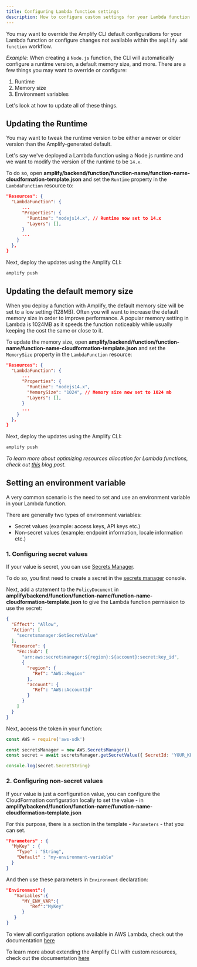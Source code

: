 ```yaml
---
title: Configuring Lambda function settings
description: How to configure custom settings for your Lambda function
---
```


You may want to override the Amplify CLI default configurations for your Lambda function or configure changes not available within the `amplify add function` workflow.

*Example*: When creating a `Node.js` function, the CLI will automatically configure a runtime version, a default memory size, and more. There are a few things you may want to override or configure:

1. Runtime
2. Memory size
3. Environment variables

Let's look at how to update all of these things.

## Updating the Runtime

You may want to tweak the runtime version to be either a newer or older version than the Amplify-generated default.

Let's say we've deployed a Lambda function using a Node.js runtime and we want to modify the version of the runtime to be `14.x`.

To do so, open __amplify/backend/function/function-name/function-name-cloudformation-template.json__ and set the `Runtime` property in the `LambdaFunction` resource to:

```json
"Resources": {
  "LambdaFunction": {
      ...
      "Properties": {
        "Runtime": "nodejs14.x", // Runtime now set to 14.x
        "Layers": [],
      }
      ...
    }
  },
}
```

Next, deploy the updates using the Amplify CLI:

```sh
amplify push
```

## Updating the default memory size

When you deploy a function with Amplify, the default memory size will be set to a low setting (128MB). Often you will want to increase the default memory size in order to improve performance. A popular memory setting in Lambda is 1024MB as it speeds the function noticeably while usually keeping the cost the same or close to it.

To update the memory size, open __amplify/backend/function/function-name/function-name-cloudformation-template.json__ and set the `MemorySize` property in the `LambdaFunction` resource:

```json
"Resources": {
  "LambdaFunction": {
      ...
      "Properties": {
        "Runtime": "nodejs14.x",
        "MemorySize": "1024", // Memory size now set to 1024 mb
        "Layers": [],
      }
      ...
    }
  },
}
```

Next, deploy the updates using the Amplify CLI:

```sh
amplify push
```

_To learn more about optimizing resources allocation for Lambda functions, check out [this](https://dev.to/aws/deep-dive-finding-the-optimal-resources-allocation-for-your-lambda-functions-35a6) blog post._


## Setting an environment variable

A very common scenario is the need to set and use an environment variable in your Lambda function.

There are generally two types of environment variables:
- Secret values (example: access keys, API keys etc.)
- Non-secret values (example: endpoint information, locale information etc.)

### 1. Configuring secret values

If your value is secret, you can use [Secrets Manager](https://aws.amazon.com/secrets-manager/).

To do so, you first need to create a secret in the [secrets manager](https://console.aws.amazon.com/secretsmanager) console.

Next, add a statement to the `PolicyDocument` in __amplify/backend/function/function-name/function-name-cloudformation-template.json__ to give the Lambda function permission to use the secret:

```json
{
  "Effect": "Allow",
  "Action": [
    "secretsmanager:GetSecretValue"
  ],
  "Resource": {
    "Fn::Sub": [
      "arn:aws:secretsmanager:${region}:${account}:secret:key_id",
      {
        "region": {
          "Ref": "AWS::Region"
        },
        "account": {
          "Ref": "AWS::AccountId"
        }
      }
    ]
  }
}
```

Next, access the token in your function:

```js
const AWS = require('aws-sdk')

const secretsManager = new AWS.SecretsManager()
const secret = await secretsManager.getSecretValue({ SecretId: 'YOUR_KEY' }).promise()

console.log(secret.SecretString)
```

### 2. Configuring non-secret values

If your value is just a configuration value, you can configure the CloudFormation configuration locally to set the value - in __amplify/backend/function/function-name/function-name-cloudformation-template.json__

For this purpose, there is a section in the template - `Parameters` - that you can set.

```json
"Parameters" : {
  "MyKey" : {
    "Type" : "String",
    "Default" : "my-environment-variable"
  }
}
```

And then use these parameters in `Environment` declaration:

```json
"Environment":{
   "Variables":{
      "MY_ENV_VAR":{
         "Ref":"MyKey"
      }
   }
}
```

<amplify-callout>

To view all configuration options available in AWS Lambda, check out the documentation [here](https://docs.aws.amazon.com/AWSCloudFormation/latest/UserGuide/aws-properties-lambda-function-environment.html)

To learn more about extending the Amplify CLI with custom resources, check out the documentation [here](~/cli/usage/customcf.md)

</amplify-callout>
